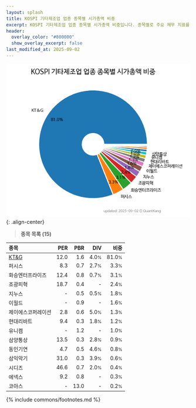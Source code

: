 ```yaml
---
layout: splash
title: KOSPI 기타제조업 업종 종목별 시가총액 비중
excerpt: KOSPI 기타제조업 업종 종목별 시가총액 비중입니다. 종목별로 주요 재무 지표를 함께 표시합니다.
header:
  overlay_color: "#800000"
  show_overlay_excerpt: false
last_modified_at: 2025-09-02
---
```



![KOSPI 기타제조업 업종 종목별 시가총액 비중](/stats/sector/images/kospi_업종_기타제조업_종목.png){: .align-center}


> **종목 목록 (15)**<a id="list"></a>

| **종목** | **PER** | **PBR** | **DIV** | **비중** |
| :------- | ------: | ------: | ------: | -------: |
| [KT&G](/033780/) | 12.0 | 1.6 | 4.0<small>%</small> | 81.0<small>%</small> |
| 퍼시스 | 8.3 | 0.7 | 2.7<small>%</small> | 3.3<small>%</small> |
| 화승엔터프라이즈 | 12.4 | 0.8 | 0.7<small>%</small> | 3.1<small>%</small> |
| 조광피혁 | 18.7 | 0.4 | - | 2.4<small>%</small> |
| 지누스 | - | 0.5 | 0.5<small>%</small> | 1.8<small>%</small> |
| 이월드 | - | 0.9 | - | 1.6<small>%</small> |
| 제이에스코퍼레이션 | 2.8 | 0.6 | 5.0<small>%</small> | 1.3<small>%</small> |
| 현대리바트 | 9.4 | 0.3 | 1.8<small>%</small> | 1.2<small>%</small> |
| 유니켐 | - | 1.2 | - | 1.0<small>%</small> |
| 삼양통상 | 13.5 | 0.3 | 2.8<small>%</small> | 0.9<small>%</small> |
| 동인기연 | 4.7 | 0.5 | 4.6<small>%</small> | 0.8<small>%</small> |
| 삼익악기 | 31.0 | 0.3 | 3.9<small>%</small> | 0.6<small>%</small> |
| 시디즈 | 46.6 | 0.7 | 2.0<small>%</small> | 0.4<small>%</small> |
| 에넥스 | 9.2 | 0.8 | - | 0.3<small>%</small> |
| 코아스 | - | 13.0 | - | 0.2<small>%</small> |

{% include commons/footnotes.md %}